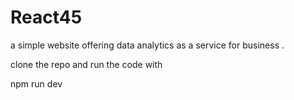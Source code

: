 # React45
a simple website offering data analytics as a service for business .


clone the repo 
and run the code with


npm run dev
